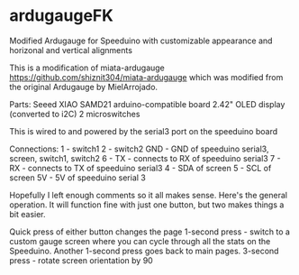 # ardugaugeFK
Modified Ardugauge for Speeduino with customizable appearance and horizonal and vertical alignments

This is a modification of miata-ardugauge https://github.com/shiznit304/miata-ardugauge which was modified from the original Ardugauge by MielArrojado.

Parts:
Seeed XIAO SAMD21 arduino-compatible board
2.42" OLED display (converted to i2C)
2 microswitches

This is wired to and powered by the serial3 port on the speeduino board

Connections:
1 - switch1
2 - switch2
GND - GND of speeduino serial3, screen, switch1, switch2
6 - TX - connects to RX of speeduino serial3
7 - RX - connects to TX of speeduino serial3
4 - SDA of screen
5 - SCL of screen
5V - 5V of speeduino serial 3

Hopefully I left enough comments so it all makes sense. Here's the general operation. It will function fine with just one button, but two makes things a bit easier.

Quick press of either button changes the page
1-second press - switch to a custom gauge screen where you can cycle through all the stats on the Speeduino. Another 1-second press goes back to main pages.
3-second press - rotate screen orientation by 90
